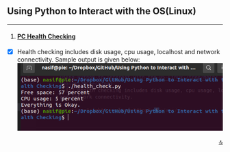 ## Using Python to Interact with the OS(Linux)
___

1. #### [PC Health Checking](https://github.com/oii-nasif/Using-Python-to-Interact-with-the-OS-Linux-/tree/main/Health%20Checking)
- [x] Health checking includes disk usage, cpu usage, localhost and network connectivity. Sample output is given below:
![Sample Output:](/images/healthChecking.png)


<p align="right"><a href="#top">🔝</a></p>